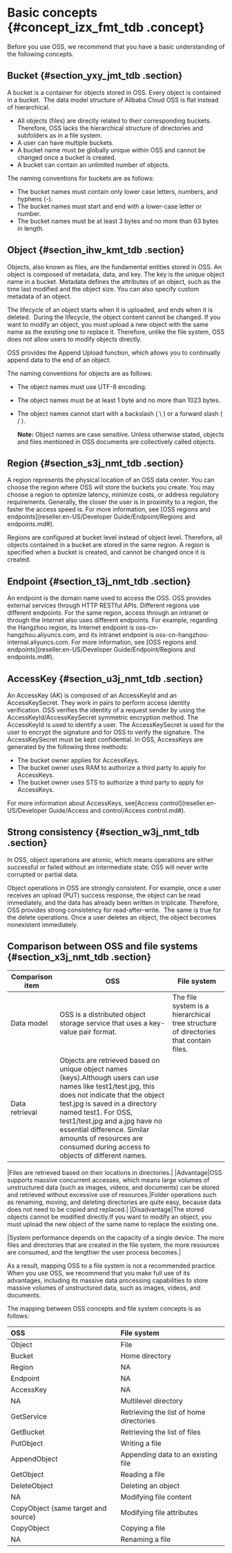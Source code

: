 # Basic concepts {#concept_izx_fmt_tdb .concept}

Before you use OSS, we recommend that you have a basic understanding of the following concepts.

## Bucket {#section_yxy_jmt_tdb .section}

A bucket is a container for objects stored in OSS. Every object is contained in a bucket.  The data model structure of Alibaba Cloud OSS is flat instead of hierarchical.

-   All objects \(files\) are directly related to their corresponding buckets. Therefore, OSS lacks the hierarchical structure of directories and subfolders as in a file system.
-   A user can have multiple buckets.
-   A bucket name must be globally unique within OSS and cannot be changed once a bucket is created.
-   A bucket can contain an unlimited number of objects.

The naming conventions for buckets are as follows:

-   The bucket names must contain only lower case letters, numbers, and hyphens \(-\).
-   The bucket names must start and end with a lower-case letter or number.
-   The bucket names must be at least 3 bytes and no more than 63 bytes in length.

## Object {#section_ihw_kmt_tdb .section}

Objects, also known as files, are the fundamental entities stored in OSS. An object is composed of metadata, data, and key. The key is the unique object name in a bucket. Metadata defines the attributes of an object, such as the time last modified and the object size. You can also specify custom metadata of an object.

The lifecycle of an object starts when it is uploaded, and ends when it is deleted.  During the lifecycle, the object content cannot be changed. If you want to modify an object, you must upload a new object with the same name as the existing one to replace it. Therefore, unlike the file system, OSS does not allow users to modify objects directly.

OSS provides the Append Upload function, which allows you to continually append data to the end of an object.

The naming conventions for objects are as follows:

-   The object names must use UTF-8 encoding.
-   The object names must be at least 1 byte and no more than 1023 bytes.
-   The object names cannot start with a backslash \( \\ \) or a forward slash \( / \).

    **Note:** Object names are case sensitive. Unless otherwise stated, objects and files mentioned in OSS documents are collectively called objects.


## Region {#section_s3j_nmt_tdb .section}

A region represents the physical location of an OSS data center. You can choose the region where OSS will store the buckets you create. You may choose a region to optimize latency, minimize costs, or address regulatory requirements. Generally, the closer the user is in proximity to a region, the faster the access speed is. For more information, see [OSS regions and endpoints](reseller.en-US/Developer Guide/Endpoint/Regions and endpoints.md#).

Regions are configured at bucket level instead of object level. Therefore, all objects contained in a bucket are stored in the same region. A region is specified when a bucket is created, and cannot be changed once it is created.

## Endpoint {#section_t3j_nmt_tdb .section}

An endpoint is the domain name used to access the OSS. OSS provides external services through HTTP RESTful APIs. Different regions use different endpoints. For the same region, access through an intranet or through the Internet also uses different endpoints. For example, regarding the Hangzhou region, its Internet endpoint is oss-cn-hangzhou.aliyuncs.com, and its intranet endpoint is oss-cn-hangzhou-internal.aliyuncs.com. For more information, see [OSS regions and endpoints](reseller.en-US/Developer Guide/Endpoint/Regions and endpoints.md#).

## AccessKey {#section_u3j_nmt_tdb .section}

An AccessKey \(AK\) is composed of an AccessKeyId and an AccessKeySecret. They work in pairs to perform access identity verification. OSS verifies the identity of a request sender by using the AccessKeyId/AccessKeySecret symmetric encryption method. The AccessKeyId is used to identify a user. The AccessKeySecret is used for the user to encrypt the signature and for OSS to verify the signature. The AccessKeySecret must be kept confidential. In OSS, AccessKeys are generated by the following three methods:

-   The bucket owner applies for AccessKeys.
-   The bucket owner uses RAM to authorize a third party to apply for AccessKeys.
-   The bucket owner uses STS to authorize a third party to apply for AccessKeys.

For more information about AccessKeys, see[Access control](reseller.en-US/Developer Guide/Access and control/Access control.md#).

## Strong consistency {#section_w3j_nmt_tdb .section}

In OSS, object operations are atomic, which means operations are either successful or failed without an intermediate state. OSS will never write corrupted or partial data.

Object operations in OSS are strongly consistent. For example, once a user receives an upload \(PUT\) success response, the object can be read immediately, and the data has already been written in triplicate. Therefore, OSS provides strong consistency for read-after-write.  The same is true for the delete operations. Once a user deletes an object, the object becomes nonexistent immediately.

## Comparison between OSS and file systems {#section_x3j_nmt_tdb .section}

|Comparison item|OSS|File system|
|---------------|---|-----------|
|Data model|OSS is a distributed object storage service that uses a key-value pair format.|The file system is a hierarchical tree structure of directories that contain files.|
|Data retrieval|Objects are retrieved based on unique object names \(keys\).Although users can use names like test1/test.jpg, this does not indicate that the object test.jpg is saved in a directory named test1. For OSS, test1/test.jpg and a.jpg have no essential difference. Similar amounts of resources are consumed during access to objects of different names.

|Files are retrieved based on their locations in directories.|
|Advantage|OSS supports massive concurrent accesses, which means large volumes of unstructured data \(such as images, videos, and documents\) can be stored and retrieved without excessive use of resources.|Folder operations such as renaming, moving, and deleting directories are quite easy, because data does not need to be copied and replaced.|
|Disadvantage|The stored objects cannot be modified directly.If you want to modify an object, you must upload the new object of the same name to replace the existing one.

|System performance depends on the capacity of a single device. The more files and directories that are created in the file system, the more resources are consumed, and the lengthier the user process becomes.|

As a result, mapping OSS to a file system is not a recommended practice. When you use OSS, we recommend that you make full use of its advantages, including its massive data processing capabilities to store massive volumes of unstructured data, such as images, videos, and documents.

The mapping between OSS concepts and file system concepts is as follows:

|OSS|File system|
|:--|:----------|
|Object|File|
|Bucket|Home directory |
|Region|NA|
|Endpoint|NA|
|AccessKey|NA|
|NA|Multilevel directory|
|GetService|Retrieving the list of home directories |
|GetBucket|Retrieving the list of files |
|PutObject|Writing a file|
|AppendObject|Appending data to an existing file|
|GetObject|Reading a file|
|DeleteObject|Deleting an object|
|NA|Modifying file content|
|CopyObject \(same target and source\)|Modifying file attributes|
|CopyObject|Copying a file|
|NA|Renaming a file |

